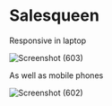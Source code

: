 # Salesqueen

Responsive in laptop

![Screenshot (603)](https://github.com/sarthak-bhojane/Salesqueen/assets/105963807/460fe9ce-71f5-4d2b-9473-dd3333b1e0e7)

As well as mobile phones

![Screenshot (602)](https://github.com/sarthak-bhojane/Salesqueen/assets/105963807/84ac143d-5763-49ab-9c0f-5bd74e925bfc)

